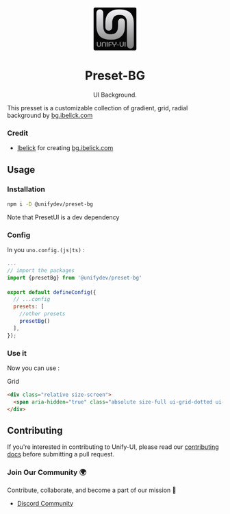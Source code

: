 <p align="center">
  <img src="./favicon-dark.png" style="width:100px;" />
  <h1 align="center">Preset-BG</h1>
  <p align="center">UI Background.</p>
</p>


This presset is a customizable collection of gradient, grid, radial background by [bg.ibelick.com](https://bg.ibelick.com/)


### Credit

- [Ibelick](https://twitter.com/Ibelick) for creating [bg.ibelick.com](https://bg.ibelick.com/)

## Usage

### Installation 

```bash
npm i -D @unifydev/preset-bg
```
Note that PresetUI is a dev dependency

### Config

In you `uno.config.(js|ts)` :
```js
...
// import the packages
import {presetBg} from '@unifydev/preset-bg'

export default defineConfig({
  // ...config
  presets: [
    //other presets
    presetBg()
  ],
});

```


### Use it

Now you can use :

Grid
```html
<div class="relative size-screen">
  <span aria-hidden="true" class="absolute size-full ui-grid-dotted ui-grid-dotted-bg-size-xl ui-grid-dotted-bg-gray950 text-blue"></span>
</div>
```


## Contributing

If you're interested in contributing to Unify-UI, please read our [contributing docs](CONTRIBUTING.MD) before submitting a pull request.

### Join Our Community 🌍

Contribute, collaborate, and become a part of our mission 🚀
- [Discord Community](https://discord.gg/6VN6zTPZAy)